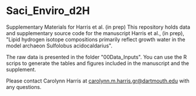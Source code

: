 # Saci_Enviro_d2H
Supplementary Materials for Harris et al. (in prep)
This repository holds data and supplementary source code for the manuscript Harris et al., (in prep), "Lipid hydrogen isotope compositions primarily reflect growth water in the model archaeon Sulfolobus acidocaldarius". 

The raw data is presented in the folder "00Data_Inputs". You can use the R scrips to generate the tables and figures included in the manuscript and the supplement. 

Please contact Carolynn Harris at carolynn.m.harris.gr@dartmouth.edu with any questions. 
